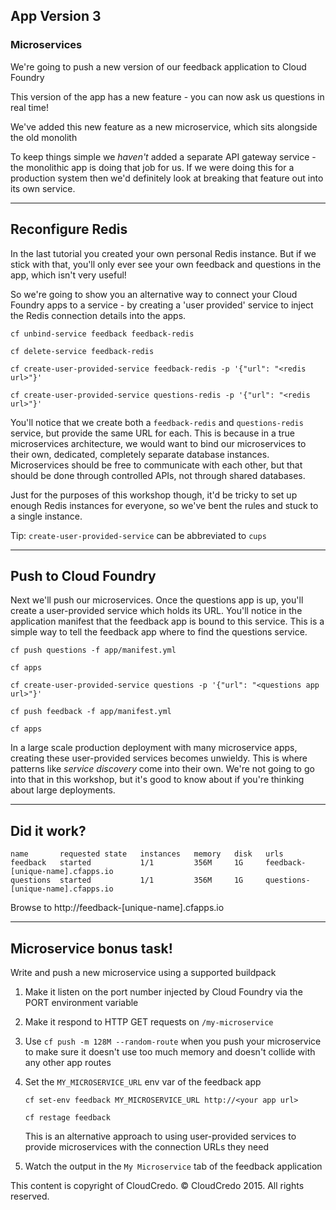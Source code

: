 ## App Version 3
### Microservices

We're going to push a new version of our feedback application to Cloud Foundry

This version of the app has a new feature - you can now ask us questions in real time!

We've added this new feature as a new microservice, which sits alongside the old monolith

To keep things simple we *haven't* added a separate API gateway service - the monolithic
app is doing that job for us. If we were doing this for a production system then we'd
definitely look at breaking that feature out into its own service.

----

## Reconfigure Redis

In the last tutorial you created your own personal Redis instance. But if we
stick with that, you'll only ever see your own feedback and questions in the
app, which isn't very useful!

So we're going to show you an alternative way to connect your Cloud Foundry
apps to a service - by creating a 'user provided' service to inject the
Redis connection details into the apps.

    cf unbind-service feedback feedback-redis

    cf delete-service feedback-redis

    cf create-user-provided-service feedback-redis -p '{"url": "<redis url>"}'

    cf create-user-provided-service questions-redis -p '{"url": "<redis url>"}'

You'll notice that we create both a `feedback-redis` and `questions-redis` service,
but provide the same URL for each. This is because in a true microservices architecture,
we would want to bind our microservices to their own, dedicated, completely separate
database instances. Microservices should be free to communicate with each other, but
that should be done through controlled APIs, not through shared databases.

Just for the purposes of this workshop though, it'd be tricky to set up enough
Redis instances for everyone, so we've bent the rules and stuck to a single instance.

Tip:
`create-user-provided-service` can be abbreviated to `cups`

----

## Push to Cloud Foundry

Next we'll push our microservices. Once the questions app is up, you'll
create a user-provided service which holds its URL. You'll notice in the
application manifest that the feedback app is bound to this service. This
is a simple way to tell the feedback app where to find the questions service.

    cf push questions -f app/manifest.yml

    cf apps

    cf create-user-provided-service questions -p '{"url": "<questions app url>"}'

    cf push feedback -f app/manifest.yml

    cf apps

In a large scale production deployment with many microservice apps, creating
these user-provided services becomes unwieldy. This is where patterns like *service discovery*
come into their own. We're not going to go into that in this workshop, but it's good to know
about if you're thinking about large deployments.

----

## Did it work?

    name       requested state   instances   memory   disk   urls
    feedback   started           1/1         356M     1G     feedback-[unique-name].cfapps.io
    questions  started           1/1         356M     1G     questions-[unique-name].cfapps.io

Browse to http://feedback-[unique-name].cfapps.io

----

## Microservice bonus task!

Write and push a new microservice using a supported buildpack

1. Make it listen on the port number injected by Cloud Foundry via the PORT environment variable
2. Make it respond to HTTP GET requests on `/my-microservice`
3. Use `cf push -m 128M --random-route` when you push your microservice to make sure it doesn't
use too much memory and doesn't collide with any other app routes
4. Set the `MY_MICROSERVICE_URL` env var of the feedback app

    `cf set-env feedback MY_MICROSERVICE_URL http://<your app url>`

    `cf restage feedback`

    This is an alternative approach to using user-provided services to provide microservices
    with the connection URLs they need

5. Watch the output in the `My Microservice` tab of the feedback application


This content is copyright of CloudCredo. © CloudCredo 2015. All rights reserved.
